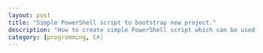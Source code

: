 ```yaml
---
layout: post
title: "Simple PowerShell script to bootstrap new project."
description: "How to create simple PowerShell script which can be used to quickly bootstrap new projects."
category: [programming, C#]
--- 
```

